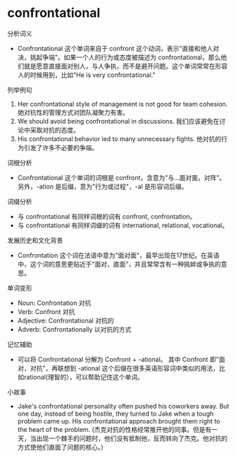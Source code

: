 # confrontational

分析词义

  

*   Confrontational 这个单词来自于 confront 这个动词，表示"直接和他人对决，挑起争端"。如果一个人的行为或态度被描述为 confrontational，那么他们就是愿意直接面对别人，与人争执，而不是避开问题。这个单词常常在形容人的时候用到，比如"He is very confrontational."

  

列举例句

  

1.  Her confrontational style of management is not good for team cohesion. 她对抗性的管理方式对团队凝聚力有害。
2.  We should avoid being confrontational in discussions. 我们应该避免在讨论中采取对抗的态度。
3.  His confrontational behavior led to many unnecessary fights. 他对抗的行为引发了许多不必要的争端。

  

词根分析

  

*   Confrontational 这个单词的词根是 confront，含意为"与...面对面，对阵"。另外，-ation 是后缀，意为"行为或过程"，-al 是形容词后缀。

  

词缀分析

  

*   与 confrontational 有同样词根的词有 confront, confrontation。
*   与 confrontational 有同样词缀的词有 international, relational, vocational。

  

发展历史和文化背景

  

*   Confrontation 这个词在法语中意为"面对面"，最早出现在17世纪。在英语中，这个词的意思更贴近于"面对，直面"，并且常常含有一种挑衅或争执的意思。

  

单词变形

  

*   Noun: Confrontation 对抗
*   Verb: Confront 对抗
*   Adjective: Confrontational 对抗的
*   Adverb: Confrontationally 以对抗的方式

  

记忆辅助

  

*   可以将 Confrontational 分解为 Confront + -ational。 其中 Confront 即"面对，对抗"，再联想到 -ational 这个后缀在很多英语形容词中类似的用法，比如rational(理智的），可以帮助记住这个单词。

  

小故事

  

*   Jake's confrontational personality often pushed his coworkers away. But one day, instead of being hostile, they turned to Jake when a tough problem came up. His confrontational approach brought them right to the heart of the problem. (杰克对抗的性格经常推开他的同事。但是有一天，当出现一个棘手的问题时，他们没有抵制他，反而转向了杰克。他对抗的方式使他们直面了问题的核心。)
